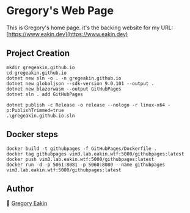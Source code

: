 # Gregory's Web Page

This is Gregory's home page.
it's the backing website for my URL: [https://www.eakin.dev](https://www.eakin.dev)

## Project Creation
```shell
mkdir gregeakin.github.io
cd gregeakin.github.io
dotnet new sln -o . -n gregeakin.github.io
dotnet new globaljson --sdk-version 9.0.101 --output .
dotnet new blazorwasm --output GitHubPages
dotnet sln . add GitHubPages

dotnet publish -c Release -o release --nologo -r linux-x64 -p:PublishTrimmed=true
.\gregeakin.github.io.sln
```

## Docker steps
```shell
docker build -t githubpages -f GitHubPages/Dockerfile .
docker tag githubpages vim3.lab.eakin.wtf:5000/githubpages:latest
docker push vim3.lab.eakin.wtf:5000/githubpages:latest
docker run -d -p 5061:8081 -p 5060:8080 --name githubpages vim3.lab.eakin.wtf:5000/githubpages:latest
```

## Author
:t-rex: [Gregory Eakin](https://www.linkedin.com/in/gregeakin)
